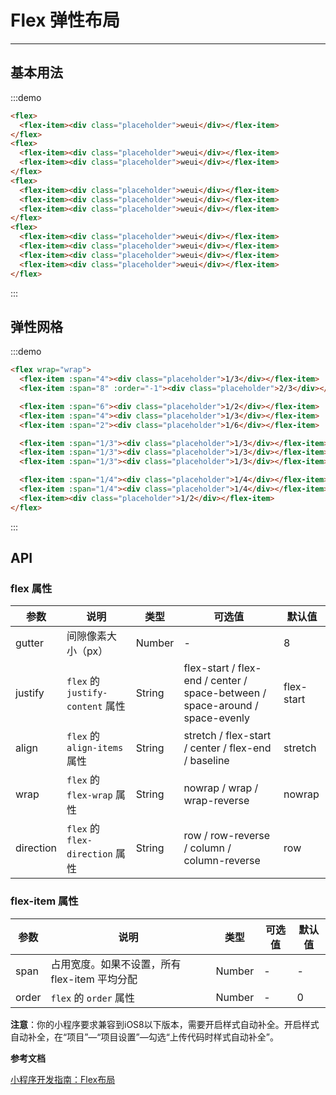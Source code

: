 # Flex 弹性布局

----

## 基本用法

:::demo
```html
<flex>
  <flex-item><div class="placeholder">weui</div></flex-item>
</flex>
<flex>
  <flex-item><div class="placeholder">weui</div></flex-item>
  <flex-item><div class="placeholder">weui</div></flex-item>
</flex>
<flex>
  <flex-item><div class="placeholder">weui</div></flex-item>
  <flex-item><div class="placeholder">weui</div></flex-item>
  <flex-item><div class="placeholder">weui</div></flex-item>
</flex>
<flex>
  <flex-item><div class="placeholder">weui</div></flex-item>
  <flex-item><div class="placeholder">weui</div></flex-item>
  <flex-item><div class="placeholder">weui</div></flex-item>
  <flex-item><div class="placeholder">weui</div></flex-item>
</flex>
```
:::

## 弹性网格

:::demo
```html
<flex wrap="wrap">
  <flex-item :span="4"><div class="placeholder">1/3</div></flex-item>
  <flex-item :span="8" :order="-1"><div class="placeholder">2/3</div></flex-item>

  <flex-item :span="6"><div class="placeholder">1/2</div></flex-item>
  <flex-item :span="4"><div class="placeholder">1/3</div></flex-item>
  <flex-item :span="2"><div class="placeholder">1/6</div></flex-item>

  <flex-item :span="1/3"><div class="placeholder">1/3</div></flex-item>
  <flex-item :span="1/3"><div class="placeholder">1/3</div></flex-item>
  <flex-item :span="1/3"><div class="placeholder">1/3</div></flex-item>

  <flex-item :span="1/4"><div class="placeholder">1/4</div></flex-item>
  <flex-item :span="1/4"><div class="placeholder">1/4</div></flex-item>
  <flex-item><div class="placeholder">1/2</div></flex-item>
</flex>
```
:::

## API

### flex 属性

| 参数      | 说明          | 类型      | 可选值                           | 默认值  |
|---------- |-------------- |---------- |--------------------------------  |-------- |
| gutter | 间隙像素大小（px） | Number | - | 8 |
| justify | `flex` 的 `justify-content` 属性 | String | flex-start / flex-end / center / space-between / space-around / space-evenly | flex-start |
| align | `flex` 的 `align-items` 属性 | String | stretch / flex-start / center / flex-end / baseline | stretch |
| wrap | `flex` 的 `flex-wrap` 属性 | String | nowrap / wrap / wrap-reverse | nowrap |
| direction | `flex` 的 `flex-direction` 属性 | String | row / row-reverse / column / column-reverse | row |

### flex-item 属性

| 参数      | 说明          | 类型      | 可选值                           | 默认值  |
|---------- |-------------- |---------- |--------------------------------  |-------- |
| span | 占用宽度。如果不设置，所有 flex-item 平均分配 | Number | - | - |
| order | `flex` 的 `order` 属性 | Number | - | 0 |

**注意**：你的小程序要求兼容到iOS8以下版本，需要开启样式自动补全。开启样式自动补全，在“项目”—“项目设置”—勾选“上传代码时样式自动补全”。

**参考文档**

[小程序开发指南：Flex布局](https://developers.weixin.qq.com/ebook?action=get_post_info&token=935589521&volumn=1&lang=zh_CN&book=miniprogram&docid=00080e799303986b0086e605f5680a)

<script>
  import Flex from '../../packages/flex/flex'
  import FlexItem from '../../packages/flex/flex-item'
  
  export default {   
    methods: {},
  
    components: {
      Flex,
      FlexItem
    }
  }
</script>

<style scoped>
  .placeholder {
    margin: 5px;
    background-color: #EBEBEB;
    height: 2.3em;
    line-height: 2.3em;
    text-align: center;
    color: #CFCFCF;
  }
</style>
